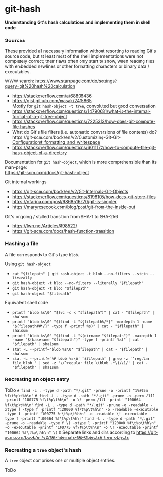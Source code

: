# git-hash
**Understanding Git's hash calculations and implementing them in shell code**

### Sources
These provided all necessary information without resorting to reading Git's source code, but at least most of the shell implementations were not completely correct; their flaws often only start to show, when reading files with embedded newlines or other formatting characters or binary data / executables.

WWW search: https://www.startpage.com/do/settings?query=git%20hash%20calculation
- https://stackoverflow.com/a/68806436
- https://gist.github.com/masak/2415865<br />
  Mostly for `git hash-object -t tree`, convoluted but good conversation
- https://stackoverflow.com/questions/14790681/what-is-the-internal-format-of-a-git-tree-object
- https://stackoverflow.com/questions/7225313/how-does-git-compute-file-hashes
- What do Git's file filters (i.e. automatic conversions of file contents) do?<br />
  https://git-scm.com/book/en/v2/Customizing-Git-Git-Configuration#_formatting_and_whitespace
- https://stackoverflow.com/questions/6011172/how-to-compute-the-git-hash-object-of-a-directory

Documentation for `git hash-object`, which is more comprehensible than its man-page:<br />
https://git-scm.com/docs/git-hash-object

Git internal workings
- https://git-scm.com/book/en/v2/Git-Internals-Git-Objects
- https://stackoverflow.com/questions/8198105/how-does-git-store-files
- https://nfarina.com/post/9868516270/git-is-simpler
- https://maryrosecook.com/blog/post/git-from-the-inside-out

Git's ongoing / stalled transition from SHA-1 to SHA-256
- https://lwn.net/Articles/898522/
- https://git-scm.com/docs/hash-function-transition


### Hashing a file

A file corresponds to Git's type `blob`.

Using `git hash-object`
- `cat "$filepath" | git hash-object -t blob --no-filters --stdin --literally`
- `git hash-object -t blob --no-filters --literally "$filepath"`
- `git hash-object -t blob "$filepath"`
- `git hash-object "$filepath"`

Equivalent shell code
- `printf 'blob %s\0' "$(wc -c < "$filepath")" | cat - "$filepath" | sha1sum`
- `printf 'blob %s\0' "$(find -L "${filepath%/*}" -maxdepth 1 -name "${filepath##*/}" -type f -printf %s)" | cat - "$filepath" | sha1sum`
- `printf 'blob %s\0' "$(find -L "$(dirname "$filepath")" -maxdepth 1 -name "$(basename "$filepath")" -type f -printf %s)" | cat - "$filepath" | sha1sum`
- `stat -L --printf='blob %s\0' "$filepath" | cat - "$filepath" | sha1sum`
- `stat -L --printf='%F blob %s\0' "$filepath" | grep -z '^regular file blob ' | sed -z 's/^regular file \(blob .*\)/\1/' | cat - "$filepath" | sha1sum`

### Recreating an object entry

ToDo
`# find -L . -type d -path "*/.git" -prune -o -printf "1%#05m %f\t%p\t%h\n"`
`# find -L . -type d -path "*/.git" -prune -o -perm /111 -printf "100775 %f\t%p\t%h\n" -o \! -perm /111 -printf "100664 %f\t%p\t%h\n"`
`find -L . -type d -path "*/.git" -prune -o -readable -xtype l -type f -printf "120000 %f\t%p\t%h\n" -o -readable -executable -type f -printf "100775 %f\t%p\t%h\n" -o -readable \! -executable -type f -printf "100664 %f\t%p\t%h\n"`
`find -L . -type d -path "*/.git" -prune -o -readable -type f \( -xtype l -printf "120000 %f\t%p\t%h\n" -o -executable -printf "100775 %f\t%p\t%h\n" -o \! -executable -printf "100664 %f\t%p\t%h\n" \)`
\# Separate links and dirs according to https://git-scm.com/book/en/v2/Git-Internals-Git-Objects#_tree_objects

### Recreating a `tree` object's hash

A `tree` object comprises one or multiple object entries.

ToDo
